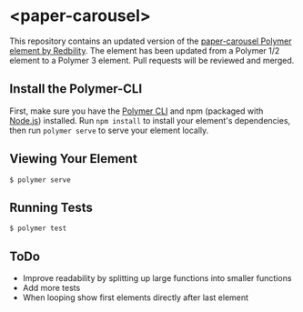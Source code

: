 # \<paper-carousel\>

This repository contains an updated version of the [paper-carousel Polymer element by Redbility](https://github.com/Redbility/paper-carousel). The element has been updated from a Polymer 1/2 element to a Polymer 3 element. Pull requests will be reviewed and merged.

## Install the Polymer-CLI

First, make sure you have the [Polymer CLI](https://www.npmjs.com/package/polymer-cli) and npm (packaged with [Node.js](https://nodejs.org)) installed. Run `npm install` to install your element's dependencies, then run `polymer serve` to serve your element locally.

## Viewing Your Element

```
$ polymer serve
```

## Running Tests

```
$ polymer test
```

## ToDo
* Improve readability by splitting up large functions into smaller functions
* Add more tests
* When looping show first elements directly after last element
